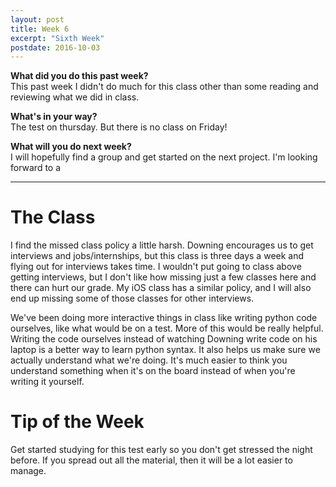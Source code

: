 ```yaml
---
layout: post
title: Week 6
excerpt: "Sixth Week"
postdate: 2016-10-03
---
```


**What did you do this past week?**  
This past week I didn't do much for this class other than some reading and reviewing what we did in class.

**What's in your way?**  
The test on thursday. But there is no class on Friday!

**What will you do next week?**  
I will hopefully find a group and get started on the next project. I'm looking forward to a 

***

# The Class
I find the missed class policy a little harsh. Downing encourages us to get interviews and jobs/internships, but this class is three days a week and flying out for interviews takes time. I wouldn't put going to class above getting interviews, but I don't like how missing just a few classes here and there can hurt our grade. My iOS class has a similar policy, and I will also end up missing some of those classes for other interviews.

We've been doing more interactive things in class like writing python code ourselves, like what would be on a test. More of this would be really helpful. Writing the code ourselves instead of watching Downing write code on his laptop is a better way to learn python syntax. It also helps us make sure we actually understand what we're doing. It's much easier to think you understand something when it's on the board instead of when you're writing it yourself.


# Tip of the Week
Get started studying for this test early so you don't get stressed the night before. If you spread out all the material, then it will be a lot easier to manage.
